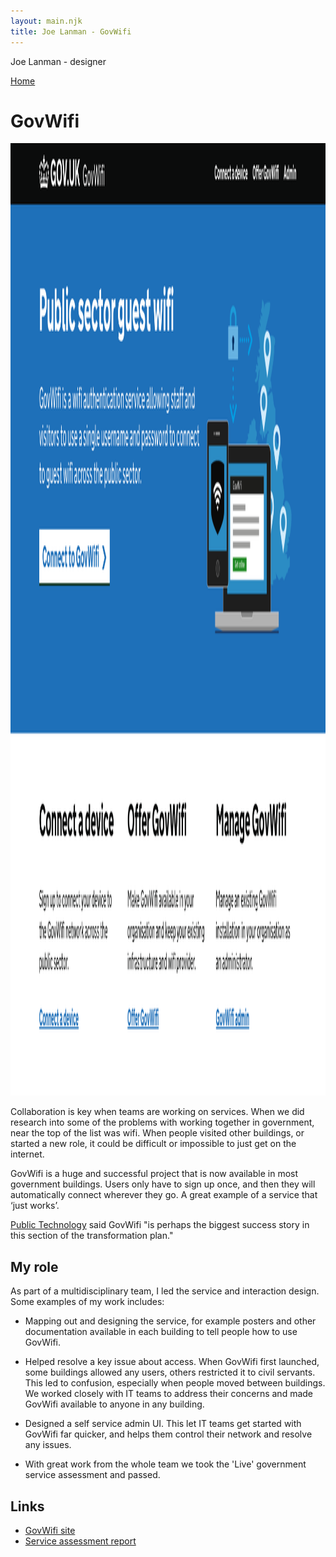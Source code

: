 ```yaml
---
layout: main.njk
title: Joe Lanman - GovWifi
---
```


Joe Lanman - designer

<div class="home-link">

  [Home](/)

</div>

# GovWifi

<img width="2352" height="1524" src="/assets/images/govwifi-home.webp" alt="Screenshot. Public sector guest wifi. GovWifi is a wifi authentication service allowing staff and visitors to use a single username and password to connect to guest wifi across the public sector. Links for Connect a device, Offer GovWifi and Manage Govwifi.">

Collaboration is key when teams are working on services. When we did research into some of the problems with working together in government, near the top of the list was wifi. When people visited other buildings, or started a new role, it could be difficult or impossible to just get on the internet.

GovWifi is a huge and successful project that is now available in most government buildings. Users only have to sign up once, and then they will automatically connect wherever they go. A great example of a service that ‘just works’.

[Public Technology](https://www.publictechnology.net/2019/02/25/business-and-industry/government-transformation-strategy-has-it-stuck/) said GovWifi "is perhaps the biggest success story in this section of the transformation plan."

## My role

As part of a multidisciplinary team, I led the service and interaction design. Some examples of my work includes:

 - Mapping out and designing the service, for example posters and other documentation available in each building to tell people how to use GovWifi.

 - Helped resolve a key issue about access. When GovWifi first launched, some buildings allowed any users, others restricted it to civil servants. This led to confusion, especially when people moved between buildings. We worked closely with IT teams to address their concerns and made GovWifi available to anyone in any building.

 - Designed a self service admin UI. This let IT teams get started with GovWifi far quicker, and helps them control their network and resolve any issues.

 - With great work from the whole team we took the 'Live' government service assessment and passed.

## Links

 - [GovWifi site](https://wifi.service.gov.uk)
 - [Service assessment report](https://www.gov.uk/service-standard-reports/govwifi)
